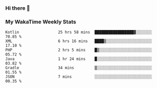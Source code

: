 ### Hi there 👋

<!--
**royschrauwen/royschrauwen** is a ✨ _special_ ✨ repository because its `README.md` (this file) appears on your GitHub profile.

Here are some ideas to get you started:

- 🔭 I’m currently working on ...
- 🌱 I’m currently learning ...
- 👯 I’m looking to collaborate on ...
- 🤔 I’m looking for help with ...
- 💬 Ask me about ...
- 📫 How to reach me: ...
- 😄 Pronouns: ...
- ⚡ Fun fact: ...
-->


### My WakaTime Weekly Stats
<!--START_SECTION:waka-->

```text
Kotlin                 25 hrs 58 mins  █████████████████▓░░░░░░░   70.85 %
XML                    6 hrs 16 mins   ████▒░░░░░░░░░░░░░░░░░░░░   17.10 %
PHP                    2 hrs 5 mins    █▒░░░░░░░░░░░░░░░░░░░░░░░   05.72 %
Java                   1 hr 24 mins    █░░░░░░░░░░░░░░░░░░░░░░░░   03.82 %
Gradle                 34 mins         ▒░░░░░░░░░░░░░░░░░░░░░░░░   01.55 %
JSON                   7 mins          ░░░░░░░░░░░░░░░░░░░░░░░░░   00.35 %
```

<!--END_SECTION:waka-->
